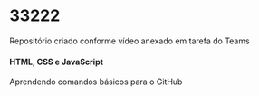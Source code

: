 # 33222

Repositório criado conforme vídeo anexado em tarefa do Teams

#### HTML, CSS e JavaScript


Aprendendo comandos básicos para o GitHub